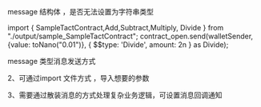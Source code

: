 message 结构体 ，是否无法设置为字符串类型


import { SampleTactContract,Add,Subtract,Multiply, Divide } from "./output/sample_SampleTactContract";
contract_open.send(walletSender, {value: toNano("0.01")}, {
        $$type: 'Divide', amount: 2n
    } as Divide);

message 类型消息发送方式

2、可通过import 文件方式 ，导入想要的参数

3、需要通过散装消息的方式处理复杂业务逻辑，可设置消息回调通知